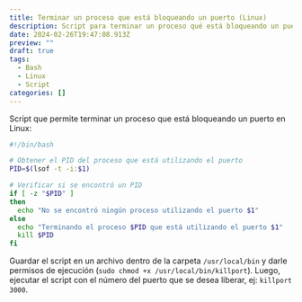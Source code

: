 ```yaml
---
title: Terminar un proceso que está bloqueando un puerto (Linux)
description: Script para terminar un proceso qué está bloqueando un puerto en Linux
date: 2024-02-26T19:47:08.913Z
preview: ""
draft: true
tags:
  - Bash
  - Linux
  - Script
categories: []
---
```


Script que permite terminar un proceso que está bloqueando un puerto en Linux:

```bash
#!/bin/bash

# Obtener el PID del proceso que está utilizando el puerto
PID=$(lsof -t -i:$1)

# Verificar si se encontró un PID
if [ -z "$PID" ]
then
  echo "No se encontró ningún proceso utilizando el puerto $1"
else
  echo "Terminando el proceso $PID que está utilizando el puerto $1"
  kill $PID
fi
```

Guardar el script en un archivo dentro de la carpeta `/usr/local/bin` y darle permisos de ejecución (`sudo chmod +x /usr/local/bin/killport`). Luego, ejecutar el script con el número del puerto que se desea liberar, ej: `killport 3000`.
